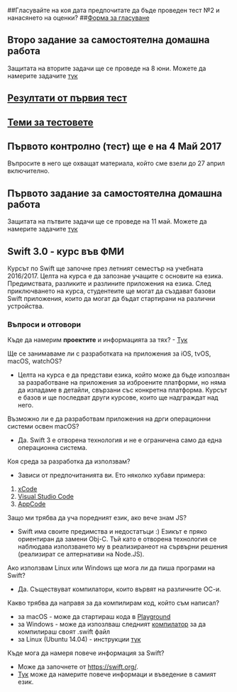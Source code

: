 ##Гласувайте на коя дата предпочитате да бъде проведен тест №2 и нанасянето на оценки?
##[Форма за гласуване](https://goo.gl/forms/l5iyNuvzGFtK84zl2)
## Второ задание за самостоятелна домашна работа

Защитата на вторите задачи ще се проведе на 8 юни. Mожете да намерите задачите [тук](homework2.md)

## [Резултати от първия тест](results-test-1.md)

## [Теми за тестовете](test-topics.md)

## Първото контролно (тест) ще е на 4 Май 2017

Въпросите в него ще охващат материала, който сме взели до 27 април включително.

## Първото задание за самостоятелна домашна работа

Защитата на пътвите задачи ще се проведе на 11 май. Mожете да намерите задачите [тук](homework1.md)

## Swift 3.0 - курс във ФМИ 

Курсът по Swift ще започне през летният семестър на учебната 2016/2017. Целта на курса е да запознае учащите с основите на езика. Предимствата, разликите и разлините приложения на езика. След приключването на курса, студентеите ще могат да създават базови Swift приложения, които да могат да бъдат стартирани на различни устройства.

### Въпроси и отговори

Къде да намерим __проектите__ и информацията за тях? - [Тук](projects.md)

Ще се занимаваме ли с разработката на приложения за iOS, tvOS, macOS, watchOS?
- Целта на курса е да представи езика, който може да бъде изпозлван за разработване на приложения за изброените платформи, но няма да изпадаме в детайли, свързани със конкретна платформа. Курсът е базов и ще последват други курсове, които ще надграждат над него.

Възможно ли е да разработвам приложения на дрги операционни системи освен macОS?
- Да. Swift 3 e отворена технология и не е ограничена само да една операционна система.

Коя среда за разработка да използвам?
- Зависи от предпочитанията ви. Ето няколко хубави примера:
1. [xCode](https://developer.apple.com/xcode/ide/)
2. [Visual Studio Code](https://code.visualstudio.com/Download)
3. [AppCode](https://www.jetbrains.com/objc/)

Защо ми трябва да уча поредният език, ако вече знам JS?
- Swift има своите предимства и недостатъци :) Езикът е пряко ориентиран да замени Obj-C. Тъй като е отворена технология се наблюдава използването му в реализиранеот на сървърни решения (реализират се алтернативи на Node.JS).

Ако използвам Linux или Windows ще мога ли да пиша програми на Swift?
- Да. Съществуват компилатори, които вървят на различните ОС-и.

Какво трябва да направя за да компилирам код, който съм написал?
- за macOS - може да стартираш кода в [Playground](https://developer.apple.com/swift/playgrounds/)
- за Windows - може да изпозлваш следният [компилатор](https://swiftforwindows.codeplex.com/) за да компилираш своят .swift файл
- за Linux (Ubuntu 14.04) - инструкции [тук](linux-setup.md)

Къде мога да намеря повече информация за Swift?
- Може да започнете от https://swift.org/.
- [Тук](https://developer.apple.com/library/content/documentation/Swift/Conceptual/Swift_Programming_Language/index.html) може да намерите повече информаци и въведение в самият език.
